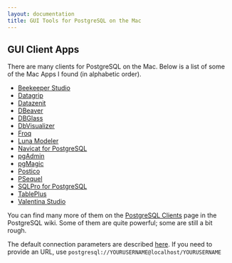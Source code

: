 ```yaml
---
layout: documentation
title: GUI Tools for PostgreSQL on the Mac
---
```


## GUI Client Apps

There are many clients for PostgreSQL on the Mac. Below is a list of some of the Mac Apps I found (in alphabetic order).

- [Beekeeper Studio](https://www.beekeeperstudio.io)
- [Datagrip](https://www.jetbrains.com/datagrip/)
- [Datazenit](https://datazenit.com/)
- [DBeaver](http://dbeaver.jkiss.org/)
- [DBGlass](http://dbglass.web-pal.com)
- [DbVisualizer](https://www.dbvis.com/)
- [Froq](https://www.colourful-apps.com/products/mac/froq)
- [Luna Modeler](https://www.datensen.com)
- [Navicat for PostgreSQL](http://www.navicat.com/products/navicat-for-postgresql)
- [pgAdmin](http://pgadmin.org/)
- [pgMagic](https://pgmagic.app/?ref=postgresapp)
- [Postico](https://eggerapps.at/postico/)
- [PSequel](http://www.psequel.com)
- [SQLPro for PostgreSQL](http://www.hankinsoft.com/SQLProPostgres/)
- [TablePlus](https://tableplus.io)
- [Valentina Studio](http://www.valentina-db.com/en/valentina-studio-overview)

You can find many more of them on the [PostgreSQL Clients](https://wiki.postgresql.org/wiki/PostgreSQL_Clients) page in the PostgreSQL wiki. Some of them are quite powerful; some are still a bit rough.

The default connection parameters are described [here](../).
If you need to provide an URL, use `postgresql://YOURUSERNAME@localhost/YOURUSERNAME`
